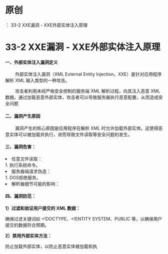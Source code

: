 # 原创
：  33-2 XXE漏洞 - XXE外部实体注入原理

# 33-2 XXE漏洞 - XXE外部实体注入原理

#### 一、外部实体注入漏洞定义

        外部实体注入漏洞（XML External Entity Injection，XXE）是针对应用程序解析 XML 输入类型的一种攻击。

        攻击者利用未经严格安全控制的服务端 XML 解析过程，向其注入恶意 XML 数据。通过加载恶意外部实体，攻击者可以导致服务器执行恶意配置，从而造成安全问题

#### 二、漏洞产生原因

        漏洞产生的核心原因是应用程序在解析 XML 时允许加载外部实体。这使得恶意实体可以被加载并执行，进而导致文件读取等安全问题的发生。 

#### 三、漏洞危害：

<li> 任意文件读取：
</li>
1.  执行系统命令。 
<li> 服务器端请求伪造：
</li>
1.  DOS拒绝服务。 
<li> 解析器细节可能的影响：
</li>

#### 四、漏洞防范：

**1）过滤和验证用户提交的 XML 数据：**

确保过滤关键词如 &lt;!DOCTYPE、&lt;!ENTITY SYSTEM、PUBLIC 等，以确保用户提交的数据符合预期。

**2）禁用外部实体方法：**

防止加载外部实体，以防止恶意实体被加载和执
